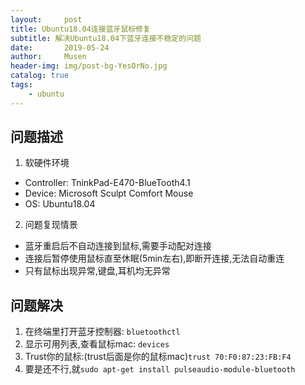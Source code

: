```yaml
---
layout:     post
title: Ubuntu18.04连接蓝牙鼠标修复
subtitle: 解决Ubuntu18.04下蓝牙连接不稳定的问题
date:       2019-05-24
author:     Musen
header-img: img/post-bg-YesOrNo.jpg
catalog: true
tags:
    - ubuntu
---
```


## 问题描述

1. 软硬件环境
  - Controller: TninkPad-E470-BlueTooth4.1
  - Device: Microsoft Sculpt Comfort Mouse
  - OS: Ubuntu18.04

2. 问题复现情景
  - 蓝牙重启后不自动连接到鼠标,需要手动配对连接
  - 连接后暂停使用鼠标直至休眠(5min左右),即断开连接,无法自动重连
  - 只有鼠标出现异常,键盘,耳机均无异常

## 问题解决

1. 在终端里打开蓝牙控制器: ```bluetoothctl```
2. 显示可用列表,查看鼠标mac: ```devices```
3. Trust你的鼠标:(trust后面是你的鼠标mac)```trust 70:F0:87:23:FB:F4```
4. 要是还不行,就```sudo apt-get install pulseaudio-module-bluetooth```

